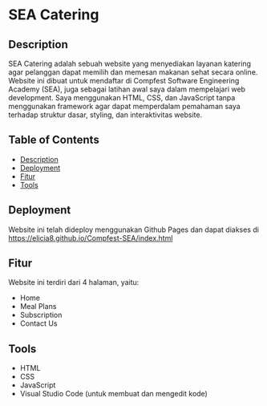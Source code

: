 # SEA Catering
## Description
SEA Catering adalah sebuah website yang menyediakan layanan katering agar pelanggan dapat memilih dan memesan makanan sehat secara online. Website ini dibuat untuk mendaftar di Compfest Software Engineering Academy (SEA), juga sebagai latihan awal saya dalam mempelajari web development. Saya menggunakan HTML, CSS, dan JavaScript tanpa menggunakan framework agar dapat memperdalam pemahaman saya terhadap struktur dasar, styling, dan interaktivitas website.

## Table of Contents
- [Description](#description)
- [Deployment](#deployment)
- [Fitur](#fitur)
- [Tools](#tools)

## Deployment
Website ini telah dideploy menggunakan Github Pages dan dapat diakses di https://elicia8.github.io/Compfest-SEA/index.html

## Fitur
Website ini terdiri dari 4 halaman, yaitu:
- Home
- Meal Plans
- Subscription
- Contact Us

## Tools
- HTML
- CSS
- JavaScript
- Visual Studio Code (untuk membuat dan mengedit kode)
